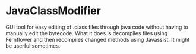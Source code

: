 JavaClassModifier
=================
GUI tool for easy editing of .class files through java code without having to manually edit the bytecode. What it does is decompiles files using Fernflower and then recompiles changed methods using Javassist. It might be userful sometimes.

 
